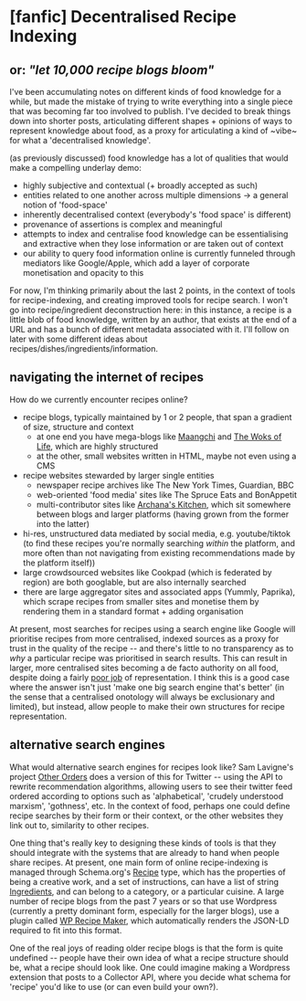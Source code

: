 # [fanfic] Decentralised Recipe Indexing

## or: *"let 10,000 recipe blogs bloom"*

I've been accumulating notes on different kinds of food knowledge for a while, but made the mistake of trying to write everything into a single piece that was becoming far too involved to publish. I've decided to break things down into shorter posts, articulating different shapes + opinions of ways to represent knowledge about food, as a proxy for articulating a kind of \~vibe\~ for what a 'decentralised knowledge'.

(as previously discussed) food knowledge has a lot of qualities that would make a compelling underlay demo:
* highly subjective and contextual (+ broadly accepted as such)
* entities related to one another across multiple dimensions -> a general notion of 'food-space'
* inherently decentralised context (everybody's 'food space' is different)
* provenance of assertions is complex and meaningful
* attempts to index and centralise food knowledge can be essentialising and extractive when they lose information or are taken out of context
* our ability to query food information online is currently funneled through mediators like Google/Apple, which add a layer of corporate monetisation and opacity to this

For now, I'm thinking primarily about the last 2 points, in the context of tools for recipe-indexing, and creating improved tools for recipe search. I won't go into recipe/ingredient deconstruction here: in this instance, a recipe is a little blob of food knowledge, written by an author, that exists at the end of a URL and has a bunch of different metadata associated with it. I'll follow on later with some different ideas about recipes/dishes/ingredients/information.

## navigating the internet of recipes

How do we currently encounter recipes online?

* recipe blogs, typically maintained by 1 or 2 people, that span a gradient of size, structure and context
	* at one end you have mega-blogs like [Maangchi](https://www.maangchi.com/) and [The Woks of Life](https://thewoksoflife.com/), which are highly structured
	* at the other, small websites written in HTML, maybe not even using a CMS
* recipe websites stewarded by larger single entities
	* newspaper recipe archives like The New York Times, Guardian, BBC
	* web-oriented 'food media' sites like The Spruce Eats and BonAppetit
	* multi-contributor sites like [Archana's Kitchen](https://www.archanaskitchen.com/index.php?option=com_akrecipes&lang=en&limit=24&limitstart=24&view=frontpage), which sit somewhere between blogs and larger platforms (having grown from the former into the latter)
* hi-res, unstructured data mediated by social media, e.g. youtube/tiktok (to find these recipes you're normally searching *within* the platform, and more often than not navigating from existing recommendations made by the platform itself))
* large crowdsourced websites like Cookpad (which is federated by region) are both googlable, but are also internally searched
* there are large aggregator sites and associated apps (Yummly, Paprika), which scrape recipes from smaller sites and monetise them by rendering them in a standard format + adding organisation

At present, most searches for recipes using a search engine like Google will prioritise recipes from more centralised, indexed sources as a proxy for trust in the quality of the recipe -- and there's little to no transparency as to *why* a particular recipe was prioritised in search results. This can result in larger, more centralised sites becoming a de facto authority on all food, despite doing a fairly [poor job](http://www.intersectionalanalyst.com/intersectional-analyst/2017/1/7/who-gets-to-be-an-authority-on-ethnic-cuisines) of representation. I think this is a good case where the answer isn't just 'make one big search engine that's better' (in the sense that a centralised onotology will always be exclusionary and limited), but instead, allow people to make their own structures for recipe representation.

## alternative search engines

What would alternative search engines for recipes look like? Sam Lavigne's project [Other Orders](https://lav.io/projects/other-orders/) does a version of this for Twitter -- using the API to rewrite recommendation algorithms, allowing users to see their twitter feed ordered according to options such as 'alphabetical', 'crudely understood marxism', 'gothness', etc. In the context of food, perhaps one could define recipe searches by their form or their context, or the other websites they link out to, similarity to other recipes.

One thing that's really key to designing these kinds of tools is that they should integrate with the systems that are already to hand when people share recipes. At present, one main form of online recipe-indexing is managed through Schema.org's [Recipe](https://schema.org/Recipe) type, which has the properties of being a creative work, and a set of instructions, can have a list of string [Ingredients](https://schema.org/recipeIngredient), and can belong to a category, or a particular cuisine. A large number of recipe blogs from the past 7 years or so that use Wordpress (currently a pretty dominant form, especially for the larger blogs), use a plugin called [WP Recipe Maker](https://wordpress.org/plugins/wp-recipe-maker/), which automatically renders the JSON-LD required to fit into this format.

One of the real joys of reading older recipe blogs is that the form is quite undefined -- people have their own idea of what a recipe structure should be, what a recipe should look like. One could imagine making a Wordpress extension that posts to a Collector API, where you decide what schema for 'recipe' you'd like to use (or can even build your own?). 